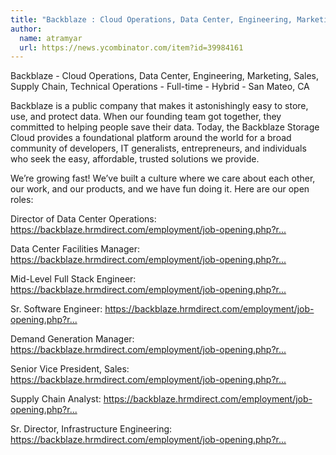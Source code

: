 ```yaml
---
title: "Backblaze : Cloud Operations, Data Center, Engineering, Marketing, Sales, Supply Chain, Technical Operations"
author:
  name: atramyar
  url: https://news.ycombinator.com/item?id=39984161
---
```

Backblaze - Cloud Operations, Data Center, Engineering, Marketing, Sales, Supply Chain, Technical Operations - Full-time - Hybrid - San Mateo, CA

Backblaze is a public company that makes it astonishingly easy to store, use, and protect data. When our founding team got together, they committed to helping people save their data. Today, the Backblaze Storage Cloud provides a foundational platform around the world for a broad community of developers, IT generalists, entrepreneurs, and individuals who seek the easy, affordable, trusted solutions we provide.

We’re growing fast! We’ve built a culture where we care about each other, our work, and our products, and we have fun doing it. Here are our open roles:

Director of Data Center Operations: <a href="https:&#x2F;&#x2F;backblaze.hrmdirect.com&#x2F;employment&#x2F;job-opening.php?req=3015345&amp;req_loc=92730&amp;&amp;#job" rel="nofollow">https:&#x2F;&#x2F;backblaze.hrmdirect.com&#x2F;employment&#x2F;job-opening.php?r...</a>

Data Center Facilities Manager: <a href="https:&#x2F;&#x2F;backblaze.hrmdirect.com&#x2F;employment&#x2F;job-opening.php?req=3016406&amp;req_loc=93773&amp;&amp;#job" rel="nofollow">https:&#x2F;&#x2F;backblaze.hrmdirect.com&#x2F;employment&#x2F;job-opening.php?r...</a>

Mid-Level Full Stack Engineer: <a href="https:&#x2F;&#x2F;backblaze.hrmdirect.com&#x2F;employment&#x2F;job-opening.php?req=2909805&amp;req_loc=&amp;&amp;#job" rel="nofollow">https:&#x2F;&#x2F;backblaze.hrmdirect.com&#x2F;employment&#x2F;job-opening.php?r...</a>

Sr. Software Engineer: <a href="https:&#x2F;&#x2F;backblaze.hrmdirect.com&#x2F;employment&#x2F;job-opening.php?req=3003652&amp;req_loc=77846&amp;&amp;#job" rel="nofollow">https:&#x2F;&#x2F;backblaze.hrmdirect.com&#x2F;employment&#x2F;job-opening.php?r...</a>

Demand Generation Manager: <a href="https:&#x2F;&#x2F;backblaze.hrmdirect.com&#x2F;employment&#x2F;job-opening.php?req=2928277&amp;req_loc=&amp;&amp;#job" rel="nofollow">https:&#x2F;&#x2F;backblaze.hrmdirect.com&#x2F;employment&#x2F;job-opening.php?r...</a>

Senior Vice President, Sales: <a href="https:&#x2F;&#x2F;backblaze.hrmdirect.com&#x2F;employment&#x2F;job-opening.php?req=2957684&amp;req_loc=2012&amp;&amp;#job" rel="nofollow">https:&#x2F;&#x2F;backblaze.hrmdirect.com&#x2F;employment&#x2F;job-opening.php?r...</a>

Supply Chain Analyst: <a href="https:&#x2F;&#x2F;backblaze.hrmdirect.com&#x2F;employment&#x2F;job-opening.php?req=2995517&amp;req_loc=61114&amp;&amp;#job" rel="nofollow">https:&#x2F;&#x2F;backblaze.hrmdirect.com&#x2F;employment&#x2F;job-opening.php?r...</a>

Sr. Director, Infrastructure Engineering: <a href="https:&#x2F;&#x2F;backblaze.hrmdirect.com&#x2F;employment&#x2F;job-opening.php?req=2962052&amp;req_loc=1565&amp;&amp;#job" rel="nofollow">https:&#x2F;&#x2F;backblaze.hrmdirect.com&#x2F;employment&#x2F;job-opening.php?r...</a>
